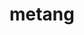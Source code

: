 ---
id: 375
title: metang
types: [steel,psychic]
image: https://raw.githubusercontent.com/PokeAPI/sprites/master/sprites/pokemon/375.png
---